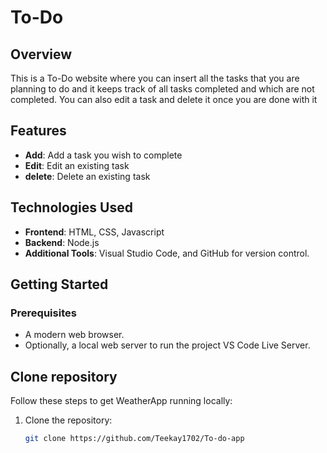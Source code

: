 # To-Do

## **Overview**
This is a To-Do website where you can insert all the tasks that you are planning to do and it keeps track of all tasks completed and which are not completed. You can also edit a task and delete it once you are done with it

## **Features**
- **Add**: Add a task you wish to complete
- **Edit**: Edit an existing task
-  **delete**: Delete an existing task
## **Technologies Used**
- **Frontend**: HTML, CSS, Javascript
- **Backend**: Node.js
- **Additional Tools**: Visual Studio Code, and GitHub for version control.

## **Getting Started**
### Prerequisites
- A modern web browser.
- Optionally, a local web server to run the project VS Code Live Server.

  
## **Clone repository**

Follow these steps to get WeatherApp running locally:

1. Clone the repository:
   ```bash
   git clone https://github.com/Teekay1702/To-do-app

